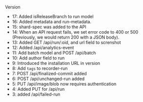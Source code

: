 
Version

* 17: Added isReleaseBranch to run model
* 16: Added metadata and run-metadata.
* 15: shard-spec was added to the API
* 14: When an API request fails, we set error code to 400 or 500
  (Previously, we would return 200 with a JSON body).
* 13: Added GET /api/run/:oid, and url field to screnshot
* 12: Added /api/analytics-event
* 11: Add batch model and POST /api/batch
* 10: Add author field to run
* 9: Introduced the installation URL in version
* 8: Add `tags` to recorder-run
* 7: POST /api/finalized-commit added
* 6: POST /api/unchanged-run added
* 5: PUT /api/image/blob now requires authentication
* 4: Added PUT for /api/run
* 3: added /api/failed-run
